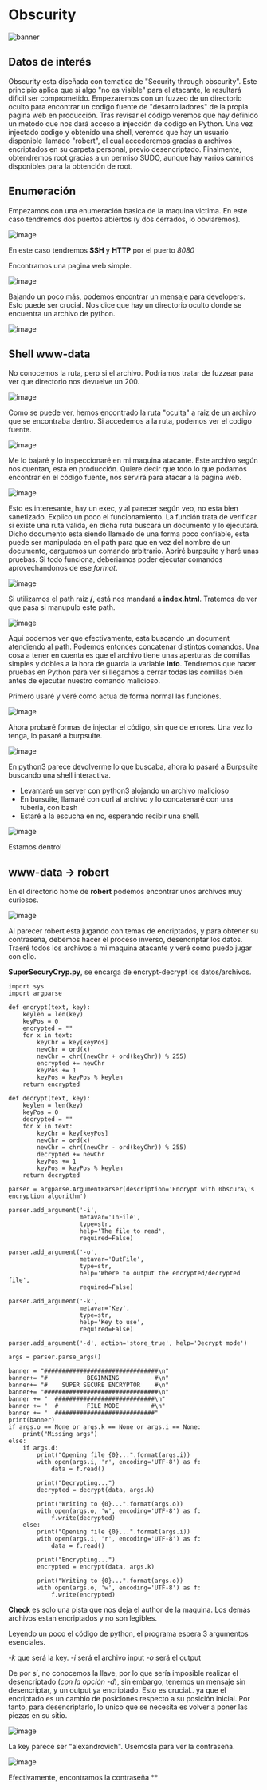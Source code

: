 # Obscurity
![banner](https://user-images.githubusercontent.com/87484792/188477619-07de5c58-16ee-4c04-832b-d7b4b311e31b.png)

## Datos de interés
Obscurity esta diseñada con tematica de "Security through obscurity". Este principio aplica que si algo "no es visible" para el atacante, le resultará dificil ser comprometido. Empezaremos con un fuzzeo de un directorio oculto para encontrar un codigo fuente de "desarrolladores" de la propia pagina web en producción. Tras revisar el código veremos que hay definido un metodo que nos dará acceso a injección de codigo en Python. Una vez injectado codigo y obtenido una shell, veremos que hay un usuario disponible llamado "robert", el cual accederemos gracias a archivos encriptados en su carpeta personal, previo desencriptado. Finalmente, obtendremos root gracias a un permiso SUDO, aunque hay varios caminos disponibles para la obtención de root.

## Enumeración

Empezamos con una enumeración basica de la maquina victima. En este caso tendremos dos puertos abiertos (y dos cerrados, lo obviaremos).

![image](https://user-images.githubusercontent.com/87484792/188515254-0e6b1ea0-20c0-4f71-a49b-873c3f7ce277.png)

En este caso tendremos **SSH** y **HTTP** por el puerto *8080*

Encontramos una pagina web simple.

![image](https://user-images.githubusercontent.com/87484792/188631527-51987c76-88ab-476b-91e0-35c27a63db59.png)

Bajando un poco más, podemos encontrar un mensaje para developers. Esto puede ser crucial. Nos dice que hay un directorio oculto donde se encuentra un archivo de python.

![image](https://user-images.githubusercontent.com/87484792/188658448-98f4e9ad-17fc-4813-ad9c-06047288dcae.png)

## Shell www-data

No conocemos la ruta, pero si el archivo. Podriamos tratar de fuzzear para ver que directorio nos devuelve un 200.

![image](https://user-images.githubusercontent.com/87484792/188658574-fb9df87c-0fce-49d8-85cd-d7dec097aa8c.png)

Como se puede ver, hemos encontrado la ruta "oculta" a raiz de un archivo que se encontraba dentro. Si accedemos a la ruta, podemos ver el codigo fuente.

![image](https://user-images.githubusercontent.com/87484792/188662942-21933a0a-99f0-4cc9-b79d-d6bcdf585305.png)

Me lo bajaré y lo inspeccionaré en mi maquina atacante. Este archivo según nos cuentan, esta en producción. Quiere decir que todo lo que podamos encontrar en el código fuente, nos servirá para atacar a la pagina web.

![image](https://user-images.githubusercontent.com/87484792/188664120-a787dd6b-feca-4fac-891c-c4a4ef338cc8.png)

Esto es interesante, hay un exec, y al parecer según veo, no esta bien sanetizado. Explico un poco el funcionamiento.
La función trata de verificar si existe una ruta valida, en dicha ruta buscará un documento y lo ejecutará.
Dicho documento esta siendo llamado de una forma poco confiable, esta puede ser manipulada en el path para que en vez del nombre de un documento, carguemos un comando arbitrario.
Abriré burpsuite y haré unas pruebas. Si todo funciona, deberiamos poder ejecutar comandos aprovechandonos de ese *format*.

![image](https://user-images.githubusercontent.com/87484792/188666013-5874d783-7cb6-44e2-9ac7-8e60fe049871.png)

Si utilizamos el path raiz **/**, está nos mandará a **index.html**. Tratemos de ver que pasa si manupulo este path.

![image](https://user-images.githubusercontent.com/87484792/188666384-601b2874-7861-4593-b39f-d540186be8fe.png)

Aqui podemos ver que efectivamente, esta buscando un document atendiendo al path. Podemos entonces concatenar distintos comandos.
Una cosa a tener en cuenta es que el archivo tiene unas aperturas de comillas simples y dobles a la hora de guarda la variable **info**.
Tendremos que hacer pruebas en Python para ver si llegamos a cerrar todas las comillas bien antes de ejecutar nuestro comando malicioso.

Primero usaré y veré como actua de forma normal las funciones.

![image](https://user-images.githubusercontent.com/87484792/188667776-291a19ed-0d9a-4c9d-8393-a33ea6ec74e9.png)

Ahora probaré formas de injectar el código, sin que de errores. Una vez lo tenga, lo pasaré a burpsuite.

![image](https://user-images.githubusercontent.com/87484792/188669462-161f60f6-88ca-4a1f-a102-39fd01052f3b.png)

En python3 parece devolverme lo que buscaba, ahora lo pasaré a Burpsuite buscando una shell interactiva. 

- Levantaré un server con python3 alojando un archivo malicioso
- En bursuite, llamaré con curl al archivo y lo concatenaré con una tuberia, con bash
- Estaré a la escucha en nc, esperando recibir una shell.

![image](https://user-images.githubusercontent.com/87484792/188671873-c6773872-3626-45dc-afe6-bd3fd81b8611.png)

Estamos dentro!

## www-data -> robert

En el directorio home de **robert** podemos encontrar unos archivos muy curiosos.

![image](https://user-images.githubusercontent.com/87484792/188672399-1b61d2ae-5131-45f2-aa01-fd7ae7d3918c.png)

Al parecer robert esta jugando con temas de encriptados, y para obtener su contraseña, debemos hacer el proceso inverso, desencriptar los datos.
Traeré todos los archivos a mi maquina atacante y veré como puedo jugar con ello.

**SuperSecuryCryp.py**, se encarga de encrypt-decrypt los datos/archivos.

```
import sys
import argparse

def encrypt(text, key):
    keylen = len(key)
    keyPos = 0
    encrypted = ""
    for x in text:
        keyChr = key[keyPos]
        newChr = ord(x)
        newChr = chr((newChr + ord(keyChr)) % 255)
        encrypted += newChr
        keyPos += 1
        keyPos = keyPos % keylen
    return encrypted

def decrypt(text, key):
    keylen = len(key)
    keyPos = 0
    decrypted = ""
    for x in text:
        keyChr = key[keyPos]
        newChr = ord(x)
        newChr = chr((newChr - ord(keyChr)) % 255)
        decrypted += newChr
        keyPos += 1
        keyPos = keyPos % keylen
    return decrypted

parser = argparse.ArgumentParser(description='Encrypt with 0bscura\'s encryption algorithm')

parser.add_argument('-i',
                    metavar='InFile',
                    type=str,
                    help='The file to read',
                    required=False)

parser.add_argument('-o',
                    metavar='OutFile',
                    type=str,
                    help='Where to output the encrypted/decrypted file',
                    required=False)

parser.add_argument('-k',
                    metavar='Key',
                    type=str,
                    help='Key to use',
                    required=False)

parser.add_argument('-d', action='store_true', help='Decrypt mode')

args = parser.parse_args()

banner = "################################\n"
banner+= "#           BEGINNING          #\n"
banner+= "#    SUPER SECURE ENCRYPTOR    #\n"
banner+= "################################\n"
banner += "  ############################\n"
banner += "  #        FILE MODE         #\n"
banner += "  ############################"
print(banner)
if args.o == None or args.k == None or args.i == None:
    print("Missing args")
else:
    if args.d:
        print("Opening file {0}...".format(args.i))
        with open(args.i, 'r', encoding='UTF-8') as f:
            data = f.read()

        print("Decrypting...")
        decrypted = decrypt(data, args.k)

        print("Writing to {0}...".format(args.o))
        with open(args.o, 'w', encoding='UTF-8') as f:
            f.write(decrypted)
    else:
        print("Opening file {0}...".format(args.i))
        with open(args.i, 'r', encoding='UTF-8') as f:
            data = f.read()

        print("Encrypting...")
        encrypted = encrypt(data, args.k)

        print("Writing to {0}...".format(args.o))
        with open(args.o, 'w', encoding='UTF-8') as f:
            f.write(encrypted)

```

**Check** es solo una pista que nos deja el author de la maquina. Los demás archivos estan encriptados y no son legibles.

Leyendo un poco el código de python, el programa espera 3 argumentos esenciales. 

*-k* que será la key.
*-i* será el archivo input
*-o* será el output

De por sí, no conocemos la llave, por lo que sería imposible realizar el desencriptado (*con la opción -d*), sin embargo, tenemos un mensaje sin desencriptar, y un output ya encriptado. Esto es crucial.. ya que el encriptado es un cambio de posiciones respecto a su posición inicial. Por tanto, para desencriptarlo, lo unico que se necesita es volver a poner las piezas en su sitio.

![image](https://user-images.githubusercontent.com/87484792/188674823-01e1cb5e-c4da-4472-847b-1220b382e099.png)

La key parece ser "alexandrovich". Usemosla para ver la contraseña.

![image](https://user-images.githubusercontent.com/87484792/188675111-a3658c49-0c9a-439f-ae98-5be66726106b.png)

Efectivamente, encontramos la contraseña **
